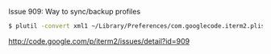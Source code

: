 

Issue 909: Way to sync/backup profiles

``` bash
$ plutil -convert xml1 ~/Library/Preferences/com.googlecode.iterm2.plist
```
http://code.google.com/p/iterm2/issues/detail?id=909

